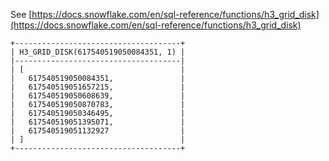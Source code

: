 See [https://docs.snowflake.com/en/sql-reference/functions/h3_grid_disk](https://docs.snowflake.com/en/sql-reference/functions/h3_grid_disk)
```
+-------------------------------------+
| H3_GRID_DISK(617540519050084351, 1) |
|-------------------------------------|
| [                                   |
|   617540519050084351,               |
|   617540519051657215,               |
|   617540519050608639,               |
|   617540519050870783,               |
|   617540519050346495,               |
|   617540519051395071,               |
|   617540519051132927                |
| ]                                   |
+-------------------------------------+
```
